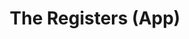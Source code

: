 ---
lang: en
layout: iframe
tid: the-registers-app
title: The Registers (App)
app_url: http://app.cfregisters.org/registers
---
